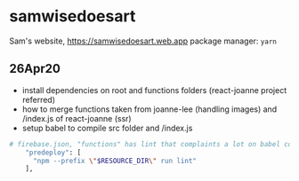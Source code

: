 # samwisedoesart

Sam's website, https://samwisedoesart.web.app
package manager: `yarn`

## 26Apr20

- install dependencies on root and functions folders (react-joanne project referred)
- how to merge functions taken from joanne-lee (handling images) and /index.js of react-joanne (ssr)
- setup babel to compile src folder and /index.js

```bash
# firebase.json, "functions" has lint that complaints a lot on babel compiled code
    "predeploy": [
      "npm --prefix \"$RESOURCE_DIR\" run lint"
    ],
```

